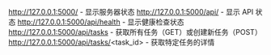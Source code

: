 http://127.0.0.1:5000/ - 显示服务器状态
http://127.0.0.1:5000/api/ - 显示 API 状态
http://127.0.0.1:5000/api/health - 显示健康检查状态
http://127.0.0.1:5000/api/tasks - 获取所有任务（GET）或创建新任务（POST）
http://127.0.0.1:5000/api/tasks/<task_id> - 获取特定任务的详情